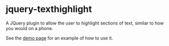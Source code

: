 jquery-texthighlight
====================

A JQuery plugin to allow the user to highlight sections of text, similar to how you would on a phone.

See the [demo page](http://glajchs.github.io/jquery-texthighlight/demo.html) for an example of how to use it.